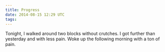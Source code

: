 ```yaml
---
title: Progress
date: 2014-08-15 12:29 UTC
tags: 
---
```


Tonight, I walked around two blocks without crutches. I got further than yesterday and with less pain. Woke up the following morning with a ton of pain. 
